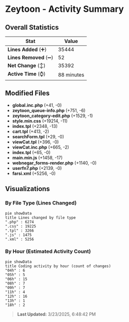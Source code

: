 # Zeytoon - Activity Summary 

## Overall Statistics

| Stat                   | Value                                                             |
| ---------------------- | ----------------------------------------------------------------- |
| **Lines Added** (➕)   | 35444                                          |
| **Lines Removed** (➖) | 52                                        |
| **Net Change** (↕)    | 35392                |
| **Active Time** (⌚)   | 88 minutes |


## Modified Files
- **global.inc.php** (+41, -0)
- **zeytoon_queue-info.php** (+751, -6)
- **zeytoon_category-edit.php** (+1529, -1)
- **style.min.css** (+19214, -11)
- **index.tpl** (+2348, -13)
- **cart.tpl** (+413, -2)
- **searchForm.tpl** (+29, -0)
- **viewCat.tpl** (+396, -0)
- **viewCat.inc.php** (+665, -2)
- **index.tpl** (+65, -0)
- **main.min.js** (+1458, -17)
- **webnegar_forms-render.php** (+1140, -0)
- **userfn7.php** (+2139, -0)
- **farsi.xml** (+5256, -0)

## Visualizations

### By File Type (Lines Changed)

```mermaid
pie showData
title Lines changed by file type
".php" : 6274
".css" : 19225
".tpl" : 3266
".js" : 1475
".xml" : 5256
```

### By Hour (Estimated Activity Count)

```mermaid
pie showData
title Coding activity by hour (count of changes)
"04h" : 6
"05h" : 5
"06h" : 15
"08h" : 7
"09h" : 7
"11h" : 4
"12h" : 16
"13h" : 1
"18h" : 2
```


> **Last Updated:** 3/23/2025, 6:48:42 PM